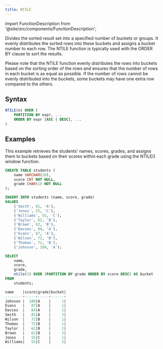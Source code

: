 ```yaml
---
title: NTILE
---
```

import FunctionDescription from '@site/src/components/FunctionDescription';

<FunctionDescription description="Introduced: v1.1.50"/>

Divides the sorted result set into a specified number of buckets or groups. It evenly distributes the sorted rows into these buckets and assigns a bucket number to each row. The NTILE function is typically used with the ORDER BY clause to sort the results. 

Please note that the NTILE function evenly distributes the rows into buckets based on the sorting order of the rows and ensures that the number of rows in each bucket is as equal as possible. If the number of rows cannot be evenly distributed into the buckets, some buckets may have one extra row compared to the others.

## Syntax

```sql
NTILE(n) OVER (
	PARTITION BY expr, ...
	ORDER BY expr [ASC | DESC], ...
)
```

## Examples

This example retrieves the students' names, scores, grades, and assigns them to buckets based on their scores within each grade using the NTILE() window function.

```sql
CREATE TABLE students (
    name VARCHAR(20),
    score INT NOT NULL,
    grade CHAR(1) NOT NULL
);

INSERT INTO students (name, score, grade)
VALUES
    ('Smith', 81, 'A'),
    ('Jones', 55, 'C'),
    ('Williams', 55, 'C'),
    ('Taylor', 62, 'B'),
    ('Brown', 62, 'B'),
    ('Davies', 84, 'A'),
    ('Evans', 87, 'A'),
    ('Wilson', 72, 'B'),
    ('Thomas', 72, 'B'),
    ('Johnson', 100, 'A');

SELECT
    name,
    score,
    grade,
    ntile(3) OVER (PARTITION BY grade ORDER BY score DESC) AS bucket
FROM
    students;

name    |score|grade|bucket|
--------+-----+-----+------+
Johnson |  100|A    |     1|
Evans   |   87|A    |     1|
Davies  |   84|A    |     2|
Smith   |   81|A    |     3|
Wilson  |   72|B    |     1|
Thomas  |   72|B    |     1|
Taylor  |   62|B    |     2|
Brown   |   62|B    |     3|
Jones   |   55|C    |     1|
Williams|   55|C    |     2|
```